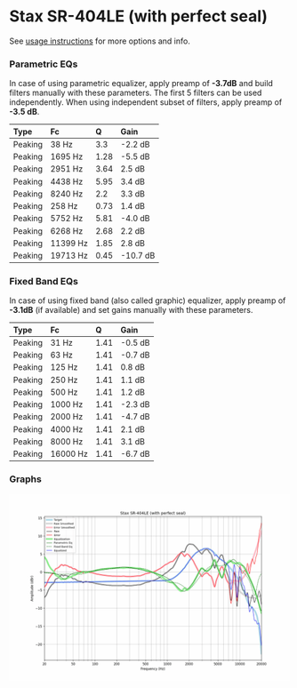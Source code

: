 # Stax SR-404LE (with perfect seal)
See [usage instructions](https://github.com/jaakkopasanen/AutoEq#usage) for more options and info.

### Parametric EQs
In case of using parametric equalizer, apply preamp of **-3.7dB** and build filters manually
with these parameters. The first 5 filters can be used independently.
When using independent subset of filters, apply preamp of **-3.5 dB**.

| Type    | Fc       |    Q | Gain     |
|:--------|:---------|:-----|:---------|
| Peaking | 38 Hz    | 3.3  | -2.2 dB  |
| Peaking | 1695 Hz  | 1.28 | -5.5 dB  |
| Peaking | 2951 Hz  | 3.64 | 2.5 dB   |
| Peaking | 4438 Hz  | 5.95 | 3.4 dB   |
| Peaking | 8240 Hz  | 2.2  | 3.3 dB   |
| Peaking | 258 Hz   | 0.73 | 1.4 dB   |
| Peaking | 5752 Hz  | 5.81 | -4.0 dB  |
| Peaking | 6268 Hz  | 2.68 | 2.2 dB   |
| Peaking | 11399 Hz | 1.85 | 2.8 dB   |
| Peaking | 19713 Hz | 0.45 | -10.7 dB |

### Fixed Band EQs
In case of using fixed band (also called graphic) equalizer, apply preamp of **-3.1dB**
(if available) and set gains manually with these parameters.

| Type    | Fc       |    Q | Gain    |
|:--------|:---------|:-----|:--------|
| Peaking | 31 Hz    | 1.41 | -0.5 dB |
| Peaking | 63 Hz    | 1.41 | -0.7 dB |
| Peaking | 125 Hz   | 1.41 | 0.8 dB  |
| Peaking | 250 Hz   | 1.41 | 1.1 dB  |
| Peaking | 500 Hz   | 1.41 | 1.2 dB  |
| Peaking | 1000 Hz  | 1.41 | -2.3 dB |
| Peaking | 2000 Hz  | 1.41 | -4.7 dB |
| Peaking | 4000 Hz  | 1.41 | 2.1 dB  |
| Peaking | 8000 Hz  | 1.41 | 3.1 dB  |
| Peaking | 16000 Hz | 1.41 | -6.7 dB |

### Graphs
![](./Stax%20SR-404LE%20(with%20perfect%20seal).png)